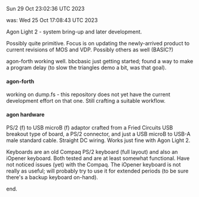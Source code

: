 Sun 29 Oct 23:02:36 UTC 2023

was: Wed 25 Oct 17:08:43 UTC 2023

Agon Light 2 - system bring-up and later development.

Possibly quite primitive.  Focus is on updating the
newly-arrived product to current revisions of MOS
and VDP.  Possibly others as well (BASIC?)

agon-forth working well.  bbcbasic just getting started;
found a way to make a program delay (to slow the triangles
demo a bit, was that goal).

#### agon-forth

  working on dump.fs - this repository does not yet have the
  current development effort on that one.  Still crafting a
  suitable workflow.

#### agon hardware

  PS/2 (f) to USB microB (f) adaptor crafted from a Fried Circuits
  USB breakout type of board, a PS/2 connector, and just a USB
  microB to USB-A male standard cable.  Straight DC wiring.  Works
  just fine with Agon Light 2.

  Keyboards are an old Compaq PS/2 keyboard (full layout) and also an
  iOpener keyboard.  Both tested and are at least somewhat functional.
  Have not noticed issues (yet) with the Compaq.  The iOpener keyboard
  is not really as useful; will probably try to use it for extended
  periods (to be sure there's a backup keyboard on-hand).

end.
